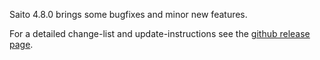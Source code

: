 <!--
title: Saito 4.8.0 released
template: whats-new
date: 2015-11-18
author: Schlaefer
-->

Saito 4.8.0 brings some bugfixes and minor new features.

For a detailed change-list and update-instructions see the [github release page](https://github.com/Schlaefer/Saito/releases/tag/4.8.0).